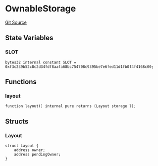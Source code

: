 # OwnableStorage
[Git Source](https://github.com/0xStation/0xrails/blob/7b2d3363f0d5023623fd16114b60a38cf52ce246/src/access/ownable/OwnableStorage.sol)


## State Variables
### SLOT

```solidity
bytes32 internal constant SLOT = 0xf3c239b52c8c2d34fdf8aafa68bc754708c9395be7e6fed11d1fb0f4f4168c00;
```


## Functions
### layout


```solidity
function layout() internal pure returns (Layout storage l);
```

## Structs
### Layout

```solidity
struct Layout {
    address owner;
    address pendingOwner;
}
```

